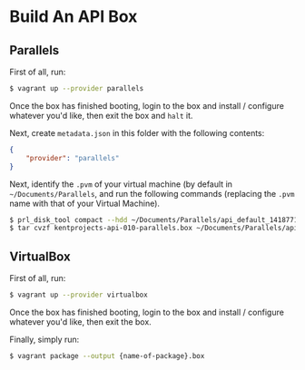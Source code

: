 # Build An API Box

## Parallels

First of all, run:

```sh
$ vagrant up --provider parallels
```

Once the box has finished booting, login to the box and install / configure whatever you'd like, then exit the box and
`halt` it.

Next, create `metadata.json` in this folder with the following contents:
      
```json
{
	"provider": "parallels"
}
```

Next, identify the `.pvm` of your virtual machine (by default in `~/Documents/Parallels`, and run the following commands
(replacing the `.pvm` name with that of your Virtual Machine).

```sh
$ prl_disk_tool compact --hdd ~/Documents/Parallels/api_default_1418771862967_54865.pvm/harddisk.hdd
$ tar cvzf kentprojects-api-010-parallels.box ~/Documents/Parallels/api_default_1418771862967_54865.pvm ./Vagrantfile ./metadata.json
```

## VirtualBox

First of all, run:

```sh
$ vagrant up --provider virtualbox
```

Once the box has finished booting, login to the box and install / configure whatever you'd like, then exit the box.

Finally, simply run:

```sh
$ vagrant package --output {name-of-package}.box
```